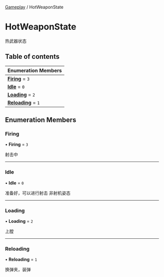 [Gameplay](../groups/Core.Gameplay.md) / HotWeaponState

# HotWeaponState <Badge type="tip" text="Enumeration" /> <Score text="HotWeaponState" />

热武器状态

## Table of contents

| Enumeration Members |
| :-----|
| **[Firing](mw.HotWeaponState.md#firing)** = ``3`` <br> |
| **[Idle](mw.HotWeaponState.md#idle)** = ``0`` <br> |
| **[Loading](mw.HotWeaponState.md#loading)** = ``2`` <br> |
| **[Reloading](mw.HotWeaponState.md#reloading)** = ``1`` <br> |

## Enumeration Members

### Firing <Score text="Firing" /> 

• **Firing** = ``3``

射击中

___

### Idle <Score text="Idle" /> 

• **Idle** = ``0``

准备好，可以进行射击 非射机姿态

___

### Loading <Score text="Loading" /> 

• **Loading** = ``2``

上膛

___

### Reloading <Score text="Reloading" /> 

• **Reloading** = ``1``

换弹夹，装弹
